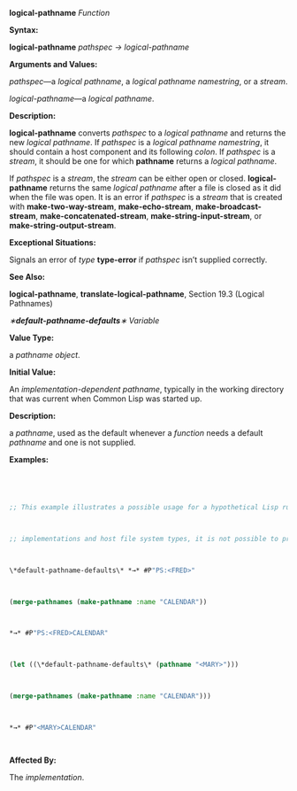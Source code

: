 **logical-pathname** *Function* 



**Syntax:** 



**logical-pathname** *pathspec → logical-pathname* 



**Arguments and Values:** 



*pathspec*—a *logical pathname*, a *logical pathname namestring*, or a *stream*. 



*logical-pathname*—a *logical pathname*. 



**Description:** 



**logical-pathname** converts *pathspec* to a *logical pathname* and returns the new *logical pathname*. If *pathspec* is a *logical pathname namestring*, it should contain a host component and its following *colon*. If *pathspec* is a *stream*, it should be one for which **pathname** returns a *logical pathname*. 



If *pathspec* is a *stream*, the *stream* can be either open or closed. **logical-pathname** returns the same *logical pathname* after a file is closed as it did when the file was open. It is an error if *pathspec* is a *stream* that is created with **make-two-way-stream**, **make-echo-stream**, **make-broadcast-stream**, **make-concatenated-stream**, **make-string-input-stream**, or **make-string-output-stream**. 



**Exceptional Situations:** 



Signals an error of *type* **type-error** if *pathspec* isn’t supplied correctly. 



**See Also:** 



**logical-pathname**, **translate-logical-pathname**, Section 19.3 (Logical Pathnames) 



 



 



*∗***default-pathname-defaults***∗ Variable* 



**Value Type:** 



a *pathname object*. 



**Initial Value:** 



An *implementation-dependent pathname*, typically in the working directory that was current when Common Lisp was started up. 



**Description:** 



a *pathname*, used as the default whenever a *function* needs a default *pathname* and one is not supplied. 



**Examples:**
```lisp
 



;; This example illustrates a possible usage for a hypothetical Lisp running on a ;; DEC TOPS-20 file system. Since pathname conventions vary between Lisp 



;; implementations and host file system types, it is not possible to provide a ;; general-purpose, conforming example. 



\*default-pathname-defaults\* *→* #P"PS:<FRED>" 



(merge-pathnames (make-pathname :name "CALENDAR")) 



*→* #P"PS:<FRED>CALENDAR" 



(let ((\*default-pathname-defaults\* (pathname "<MARY>"))) 



(merge-pathnames (make-pathname :name "CALENDAR"))) 



*→* #P"<MARY>CALENDAR" 




```
**Affected By:** 



The *implementation*. 



